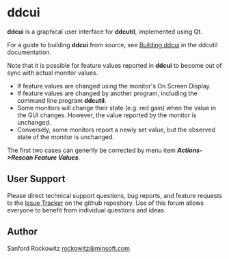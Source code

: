 **ddcui**
=======

**ddcui** is a graphical user interface for **ddcutil**, implemented using Qt. 

For a guide to building **ddcui** from source, see [Building ddcui](http://www.ddcutil.com/building_ddcui)
in the ddcutil documentation.

Note that it is possible for feature values reported in **ddcui** to become out of sync with actual monitor 
values.
- If feature values are changed using the monitor's On Screen Display. 
- If feature values are changed by another program, including the command line program **ddcutil**. 
- Some monitors will change their state (e.g. red gain) when the value in the GUI changes.
However, the value reported by the monitor is unchanged.
- Conversely, some monitors report a newly set value, but the observed state of the monitor
is unchanged.

The first two cases can generlly be corrected by menu item ***Actions->Rescan Feature Values***. 

## User Support

Please direct technical support questions, bug reports, and feature requests to the
[Issue Tracker](https://github.com/rockowitz/ddcui/issues) on the github repository.
Use of this forum allows everyone to benefit from individual questions and ideas.


## Author

Sanford Rockowitz  <rockowitz@minsoft.com>
